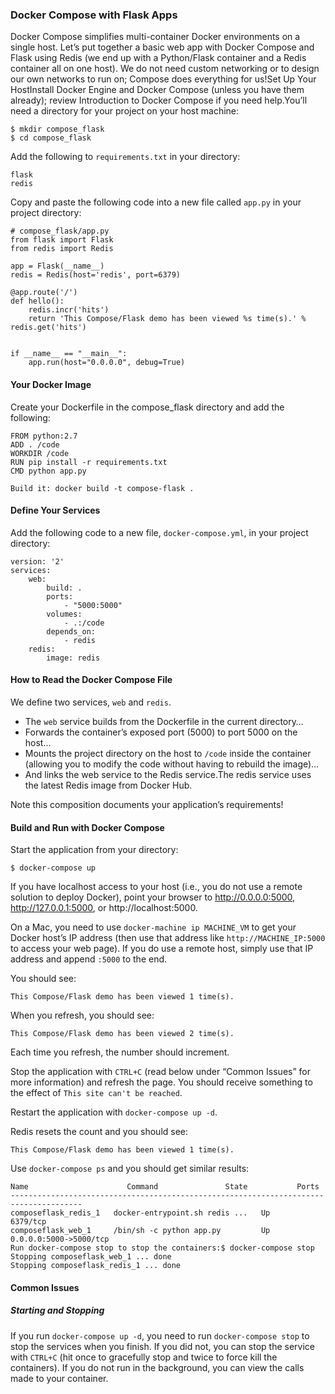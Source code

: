 
### Docker Compose with Flask Apps

Docker Compose simplifies multi-container Docker environments on a single host. Let’s put together a basic web app with Docker Compose and Flask using Redis (we end up with a Python/Flask container and a Redis container all on one host). We do not need custom networking or to design our own networks to run on; Compose does everything for us!Set Up Your HostInstall Docker Engine and Docker Compose (unless you have them already); review Introduction to Docker Compose if you need help.You’ll need a directory for your project on your host machine:

```
$ mkdir compose_flask
$ cd compose_flask
```

Add the following to `requirements.txt` in your directory:

```
flask
redis
```

Copy and paste the following code into a new file called `app.py` in your project directory:

```
# compose_flask/app.py
from flask import Flask
from redis import Redis

app = Flask(__name__)
redis = Redis(host='redis', port=6379)

@app.route('/')
def hello():
    redis.incr('hits')
    return 'This Compose/Flask demo has been viewed %s time(s).' % redis.get('hits')


if __name__ == "__main__":
    app.run(host="0.0.0.0", debug=True)
```
    
#### Your Docker Image

Create your Dockerfile in the compose_flask directory and add the following:

```
FROM python:2.7
ADD . /code
WORKDIR /code
RUN pip install -r requirements.txt
CMD python app.py

Build it: docker build -t compose-flask .
```

#### Define Your Services

Add the following code to a new file, `docker-compose.yml`, in your project directory:

```
version: '2'
services:
    web:
        build: .
        ports:
            - "5000:5000"
        volumes:
            - .:/code
        depends_on:
            - redis
    redis:
        image: redis
```

#### How to Read the Docker Compose File

We define two services, `web` and `redis`.

- The `web` service builds from the Dockerfile in the current directory…
- Forwards the container’s exposed port (5000) to port 5000 on the host…
- Mounts the project directory on the host to `/code` inside the container (allowing you to modify the code without having to rebuild the image)…
- And links the web service to the Redis service.The redis service uses the latest Redis image from Docker Hub.

Note this composition documents your application’s requirements!

#### Build and Run with Docker Compose

Start the application from your directory:

```
$ docker-compose up
```

If you have localhost access to your host (i.e., you do not use a remote solution to deploy Docker), point your browser to http://0.0.0.0:5000, http://127.0.0.1:5000, or http://localhost:5000. 

On a Mac, you need to use `docker-machine ip MACHINE_VM` to get your Docker host’s IP address (then use that address like `http://MACHINE_IP:5000` to access your web page). If you do use a remote host, simply use that IP address and append `:5000` to the end.

You should see:

`This Compose/Flask demo has been viewed 1 time(s).`

When you refresh, you should see:

`This Compose/Flask demo has been viewed 2 time(s).`

Each time you refresh, the number should increment.

Stop the application with `CTRL+C` (read below under “Common Issues” for more information) and refresh the page. You should receive something to the effect of `This site can't be reached`.

Restart the application with `docker-compose up -d`. 

Redis resets the count and you should see:

`This Compose/Flask demo has been viewed 1 time(s).`

Use `docker-compose ps` and you should get similar results:

```
Name                      Command               State           Ports
--------------------------------------------------------------------------------------
composeflask_redis_1   docker-entrypoint.sh redis ...   Up      6379/tcp
composeflask_web_1     /bin/sh -c python app.py         Up      0.0.0.0:5000->5000/tcp
Run docker-compose stop to stop the containers:$ docker-compose stop
Stopping composeflask_web_1 ... done
Stopping composeflask_redis_1 ... done
```

#### Common Issues
##### Starting and Stopping

If you run `docker-compose up -d`, you need to run `docker-compose stop` to stop the services when you finish. If you did not, you can stop the service with `CTRL+C` (hit once to gracefully stop and twice to force kill the containers). If you do not run in the background, you can view the calls made to your container.
